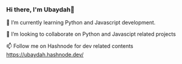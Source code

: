 ### Hi there, I'm Ubaydah👋
🌱 I’m currently learning Python and Javascript development.

👯 I’m looking to collaborate on Python and Javascipt related projects

📫 Follow me on Hashnode for dev related contents https://ubaydah.hashnode.dev/

<!--
**Ubaydah/Ubaydah** is a ✨ _special_ ✨ repository because its `README.md` (this file) appears on your GitHub profile.

Here are some ideas to get you started:

- 🔭 I’m currently working on ...
- 🌱 I’m currently learning ...
- 👯 I’m looking to collaborate on ...
- 🤔 I’m looking for help with ...
- 💬 Ask me about ...
- 📫 How to reach me: ...
- 😄 Pronouns: ...
- ⚡ Fun fact: ...
-->
